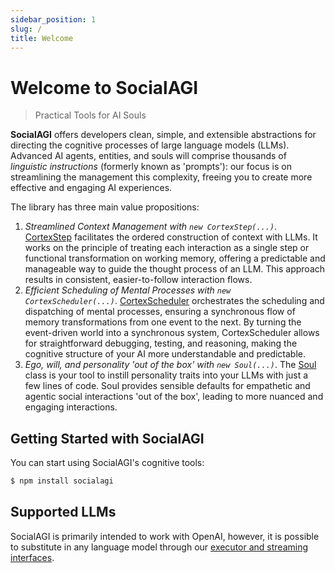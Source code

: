 ```yaml
---
sidebar_position: 1
slug: /
title: Welcome
---
```


# Welcome to SocialAGI

> Practical Tools for AI Souls

**SocialAGI** offers developers clean, simple, and extensible abstractions for directing the cognitive processes of large language models (LLMs). Advanced AI agents, entities, and souls will comprise thousands of *linguistic instructions* (formerly known as 'prompts'): our focus is on streamlining the management this complexity, freeing you to create more effective and engaging AI experiences.

The library has three main value propositions:

1. *Streamlined Context Management with `new CortexStep(...)`*. [CortexStep](/CortexStep/intro) facilitates the ordered construction of context with LLMs. It works on the principle of treating each interaction as a single step or functional transformation on working memory, offering a predictable and manageable way to guide the thought process of an LLM. This approach results in consistent, easier-to-follow interaction flows.
1. *Efficient Scheduling of Mental Processes with `new CortexScheduler(...)`*. [CortexScheduler](/CortexScheduler/intro) orchestrates the scheduling and dispatching of mental processes, ensuring a synchronous flow of memory transformations from one event to the next. By turning the event-driven world into a synchronous system, CortexScheduler allows for straightforward debugging, testing, and reasoning, making the cognitive structure of your AI more understandable and predictable.
1. *Ego, will, and personality 'out of the box' with `new Soul(...)`*. The [Soul](/Soul) class is your tool to instill personality traits into your LLMs with just a few lines of code. Soul provides sensible defaults for empathetic and agentic social interactions 'out of the box', leading to more nuanced and engaging interactions.

## Getting Started with SocialAGI

You can start using SocialAGI's cognitive tools:

```bash
$ npm install socialagi
```

## Supported LLMs

SocialAGI is primarily intended to work with OpenAI, however, it is possible to substitute in any language model through our [executor and streaming interfaces](/languageModels).